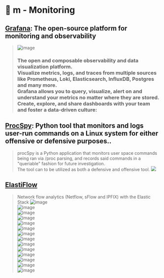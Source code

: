 # 🔸 m - Monitoring
## [Grafana](https://github.com/grafana/grafana): The open-source platform for monitoring and observability <br>
  > ![image](https://user-images.githubusercontent.com/51442719/173180126-9f2f0fdb-7fcc-4c89-9ac7-bf8dc285eaf3.png) <br>
  > ### The open and composable observability and data visualization platform. <br> Visualize metrics, logs, and traces from multiple sources like Prometheus, Loki, Elasticsearch, InfluxDB, Postgres and many more. <br> Grafana allows you to query, visualize, alert on and understand your metrics no matter where they are stored. Create, explore, and share dashboards with your team and foster a data-driven culture:

## [ProcSpy](https://github.com/itsKindred/procSpy): Python tool that monitors and logs user-run commands on a Linux system for either offensive or defensive purposes..
  > procSpy is a Python application that monitors user space commands being ran via /proc parsing, and records said commands in a "queriable" fashion for future investigation. <br>
  > The tool can to be utilized as both a defensive and offensive tool.
  > <a href="https://asciinema.org/a/244739" target="_blank"><img src="https://asciinema.org/a/244739.svg" /></a>

## [ElastiFlow](https://github.com/robcowart/elastiflow)
  > Network flow analytics (Netflow, sFlow and IPFIX) with the Elastic Stack
  > ![image](https://user-images.githubusercontent.com/51442719/174500666-67cc856c-b3fd-4711-831e-ad3aad189bfa.png) <br>
  > ![image](https://user-images.githubusercontent.com/51442719/174500688-9d24af88-c619-464e-b5d2-bd082d25a9aa.png) <br>
  > ![image](https://user-images.githubusercontent.com/51442719/174500693-343daab7-8a4f-42d1-9c89-442490b90d41.png) <br>
  > ![image](https://user-images.githubusercontent.com/51442719/174500701-df9d6cb7-ecaa-4cd4-8800-36b5ec33840f.png) <br>
  > ![image](https://user-images.githubusercontent.com/51442719/174500710-c2bce69a-ef4d-4ffe-bd95-7799f2f693bb.png) <br>
  > ![image](https://user-images.githubusercontent.com/51442719/174500718-f3eff12a-5dec-4f53-b19e-fcb21c14c447.png) <br>
  > ![image](https://user-images.githubusercontent.com/51442719/174500728-ceb03703-5ecb-4a0d-aca7-7f115a7c0392.png) <br>
  > ![image](https://user-images.githubusercontent.com/51442719/174500733-1c94de55-6a1c-4b8d-823b-fd09de19968b.png) <br>
  > ![image](https://user-images.githubusercontent.com/51442719/174500740-a5ab566a-f272-44af-be9f-770e648ee978.png) <br>
  > ![image](https://user-images.githubusercontent.com/51442719/174500745-2e684663-43db-4a45-8dc8-7c8970cdadf1.png) <br>
  > ![image](https://user-images.githubusercontent.com/51442719/174500751-cff876de-c74b-4ba9-acde-79e462982523.png) <br>
  > ![image](https://user-images.githubusercontent.com/51442719/174500759-c9e4e41d-76ae-464a-8aa5-cfef9bcafcea.png) <br>
  > ![image](https://user-images.githubusercontent.com/51442719/174500762-300453e0-a7b6-4b8f-851f-c240d61ec9b6.png) <br>
  > ![image](https://user-images.githubusercontent.com/51442719/174500764-b70382a3-5537-4637-bcec-d282aa0c3bf4.png) <br>











 




 

